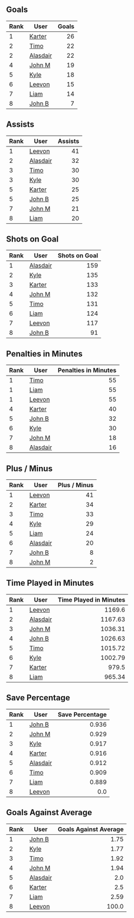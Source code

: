 ## Goals
| Rank | User | Goals |
| :--- | ---- | ---------: |
| 1 | [Karter](https://github.com/llevasseur/fantasy-hockey-league/blob/main/ROSTERS.md#Karter) |  26 |
| 2 | [Timo](https://github.com/llevasseur/fantasy-hockey-league/blob/main/ROSTERS.md#Timo) |  22 |
| 2 | [Alasdair](https://github.com/llevasseur/fantasy-hockey-league/blob/main/ROSTERS.md#Alasdair) |  22 |
| 4 | [John M](https://github.com/llevasseur/fantasy-hockey-league/blob/main/ROSTERS.md#John-M) |  19 |
| 5 | [Kyle](https://github.com/llevasseur/fantasy-hockey-league/blob/main/ROSTERS.md#Kyle) |  18 |
| 6 | [Leevon](https://github.com/llevasseur/fantasy-hockey-league/blob/main/ROSTERS.md#Leevon) |  15 |
| 7 | [Liam](https://github.com/llevasseur/fantasy-hockey-league/blob/main/ROSTERS.md#Liam) |  14 |
| 8 | [John B](https://github.com/llevasseur/fantasy-hockey-league/blob/main/ROSTERS.md#John-B) |  7 |
## Assists
| Rank | User | Assists |
| :--- | ---- | ---------: |
| 1 | [Leevon](https://github.com/llevasseur/fantasy-hockey-league/blob/main/ROSTERS.md#Leevon) |  41 |
| 2 | [Alasdair](https://github.com/llevasseur/fantasy-hockey-league/blob/main/ROSTERS.md#Alasdair) |  32 |
| 3 | [Timo](https://github.com/llevasseur/fantasy-hockey-league/blob/main/ROSTERS.md#Timo) |  30 |
| 3 | [Kyle](https://github.com/llevasseur/fantasy-hockey-league/blob/main/ROSTERS.md#Kyle) |  30 |
| 5 | [Karter](https://github.com/llevasseur/fantasy-hockey-league/blob/main/ROSTERS.md#Karter) |  25 |
| 5 | [John B](https://github.com/llevasseur/fantasy-hockey-league/blob/main/ROSTERS.md#John-B) |  25 |
| 7 | [John M](https://github.com/llevasseur/fantasy-hockey-league/blob/main/ROSTERS.md#John-M) |  21 |
| 8 | [Liam](https://github.com/llevasseur/fantasy-hockey-league/blob/main/ROSTERS.md#Liam) |  20 |
## Shots on Goal
| Rank | User | Shots on Goal |
| :--- | ---- | ---------: |
| 1 | [Alasdair](https://github.com/llevasseur/fantasy-hockey-league/blob/main/ROSTERS.md#Alasdair) |  159 |
| 2 | [Kyle](https://github.com/llevasseur/fantasy-hockey-league/blob/main/ROSTERS.md#Kyle) |  135 |
| 3 | [Karter](https://github.com/llevasseur/fantasy-hockey-league/blob/main/ROSTERS.md#Karter) |  133 |
| 4 | [John M](https://github.com/llevasseur/fantasy-hockey-league/blob/main/ROSTERS.md#John-M) |  132 |
| 5 | [Timo](https://github.com/llevasseur/fantasy-hockey-league/blob/main/ROSTERS.md#Timo) |  131 |
| 6 | [Liam](https://github.com/llevasseur/fantasy-hockey-league/blob/main/ROSTERS.md#Liam) |  124 |
| 7 | [Leevon](https://github.com/llevasseur/fantasy-hockey-league/blob/main/ROSTERS.md#Leevon) |  117 |
| 8 | [John B](https://github.com/llevasseur/fantasy-hockey-league/blob/main/ROSTERS.md#John-B) |  91 |
## Penalties in Minutes
| Rank | User | Penalties in Minutes |
| :--- | ---- | ---------: |
| 1 | [Timo](https://github.com/llevasseur/fantasy-hockey-league/blob/main/ROSTERS.md#Timo) |  55 |
| 1 | [Liam](https://github.com/llevasseur/fantasy-hockey-league/blob/main/ROSTERS.md#Liam) |  55 |
| 1 | [Leevon](https://github.com/llevasseur/fantasy-hockey-league/blob/main/ROSTERS.md#Leevon) |  55 |
| 4 | [Karter](https://github.com/llevasseur/fantasy-hockey-league/blob/main/ROSTERS.md#Karter) |  40 |
| 5 | [John B](https://github.com/llevasseur/fantasy-hockey-league/blob/main/ROSTERS.md#John-B) |  32 |
| 6 | [Kyle](https://github.com/llevasseur/fantasy-hockey-league/blob/main/ROSTERS.md#Kyle) |  30 |
| 7 | [John M](https://github.com/llevasseur/fantasy-hockey-league/blob/main/ROSTERS.md#John-M) |  18 |
| 8 | [Alasdair](https://github.com/llevasseur/fantasy-hockey-league/blob/main/ROSTERS.md#Alasdair) |  16 |
## Plus / Minus
| Rank | User | Plus / Minus |
| :--- | ---- | ---------: |
| 1 | [Leevon](https://github.com/llevasseur/fantasy-hockey-league/blob/main/ROSTERS.md#Leevon) |  41 |
| 2 | [Karter](https://github.com/llevasseur/fantasy-hockey-league/blob/main/ROSTERS.md#Karter) |  34 |
| 3 | [Timo](https://github.com/llevasseur/fantasy-hockey-league/blob/main/ROSTERS.md#Timo) |  33 |
| 4 | [Kyle](https://github.com/llevasseur/fantasy-hockey-league/blob/main/ROSTERS.md#Kyle) |  29 |
| 5 | [Liam](https://github.com/llevasseur/fantasy-hockey-league/blob/main/ROSTERS.md#Liam) |  24 |
| 6 | [Alasdair](https://github.com/llevasseur/fantasy-hockey-league/blob/main/ROSTERS.md#Alasdair) |  20 |
| 7 | [John B](https://github.com/llevasseur/fantasy-hockey-league/blob/main/ROSTERS.md#John-B) |  8 |
| 8 | [John M](https://github.com/llevasseur/fantasy-hockey-league/blob/main/ROSTERS.md#John-M) |  2 |
## Time Played in Minutes
| Rank | User | Time Played in Minutes |
| :--- | ---- | ---------: |
| 1 | [Leevon](https://github.com/llevasseur/fantasy-hockey-league/blob/main/ROSTERS.md#Leevon) |  1169.6 |
| 2 | [Alasdair](https://github.com/llevasseur/fantasy-hockey-league/blob/main/ROSTERS.md#Alasdair) |  1167.63 |
| 3 | [John M](https://github.com/llevasseur/fantasy-hockey-league/blob/main/ROSTERS.md#John-M) |  1036.31 |
| 4 | [John B](https://github.com/llevasseur/fantasy-hockey-league/blob/main/ROSTERS.md#John-B) |  1026.63 |
| 5 | [Timo](https://github.com/llevasseur/fantasy-hockey-league/blob/main/ROSTERS.md#Timo) |  1015.72 |
| 6 | [Kyle](https://github.com/llevasseur/fantasy-hockey-league/blob/main/ROSTERS.md#Kyle) |  1002.79 |
| 7 | [Karter](https://github.com/llevasseur/fantasy-hockey-league/blob/main/ROSTERS.md#Karter) |  979.5 |
| 8 | [Liam](https://github.com/llevasseur/fantasy-hockey-league/blob/main/ROSTERS.md#Liam) |  965.34 |
## Save Percentage
| Rank | User | Save Percentage |
| :--- | ---- | ---------: |
| 1 | [John B](https://github.com/llevasseur/fantasy-hockey-league/blob/main/ROSTERS.md#John-B) |  0.936 |
| 2 | [John M](https://github.com/llevasseur/fantasy-hockey-league/blob/main/ROSTERS.md#John-M) |  0.929 |
| 3 | [Kyle](https://github.com/llevasseur/fantasy-hockey-league/blob/main/ROSTERS.md#Kyle) |  0.917 |
| 4 | [Karter](https://github.com/llevasseur/fantasy-hockey-league/blob/main/ROSTERS.md#Karter) |  0.916 |
| 5 | [Alasdair](https://github.com/llevasseur/fantasy-hockey-league/blob/main/ROSTERS.md#Alasdair) |  0.912 |
| 6 | [Timo](https://github.com/llevasseur/fantasy-hockey-league/blob/main/ROSTERS.md#Timo) |  0.909 |
| 7 | [Liam](https://github.com/llevasseur/fantasy-hockey-league/blob/main/ROSTERS.md#Liam) |  0.889 |
| 8 | [Leevon](https://github.com/llevasseur/fantasy-hockey-league/blob/main/ROSTERS.md#Leevon) |  0.0 |
## Goals Against Average
| Rank | User | Goals Against Average |
| :--- | ---- | ---------: |
| 1 | [John B](https://github.com/llevasseur/fantasy-hockey-league/blob/main/ROSTERS.md#John-B) |  1.75 |
| 2 | [Kyle](https://github.com/llevasseur/fantasy-hockey-league/blob/main/ROSTERS.md#Kyle) |  1.77 |
| 3 | [Timo](https://github.com/llevasseur/fantasy-hockey-league/blob/main/ROSTERS.md#Timo) |  1.92 |
| 4 | [John M](https://github.com/llevasseur/fantasy-hockey-league/blob/main/ROSTERS.md#John-M) |  1.94 |
| 5 | [Alasdair](https://github.com/llevasseur/fantasy-hockey-league/blob/main/ROSTERS.md#Alasdair) |  2.0 |
| 6 | [Karter](https://github.com/llevasseur/fantasy-hockey-league/blob/main/ROSTERS.md#Karter) |  2.5 |
| 7 | [Liam](https://github.com/llevasseur/fantasy-hockey-league/blob/main/ROSTERS.md#Liam) |  2.59 |
| 8 | [Leevon](https://github.com/llevasseur/fantasy-hockey-league/blob/main/ROSTERS.md#Leevon) |  100.0 |
